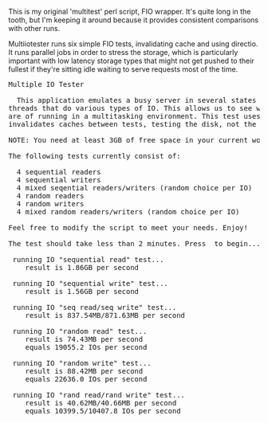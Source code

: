 This is my original 'multitest' perl script, FIO wrapper. It's quite long in the tooth, but I'm keeping it around because it provides consistent comparisons with other runs.

Multiiotester runs six simple FIO tests, invalidating cache and using directio. It runs parallel jobs in order to stress the storage, which is particularly important with low latency storage types that might not get pushed to their fullest if they're sitting idle waiting to serve requests most of the time.

<pre>
Multiple IO Tester

  This application emulates a busy server in several states by launching multiple
threads that do various types of IO. This allows us to see what the consequences
are of running in a multitasking environment. This test uses direct IO and
invalidates caches between tests, testing the disk, not the memory.

NOTE: You need at least 3GB of free space in your current working directory.

The following tests currently consist of:

  4 sequential readers
  4 sequential writers
  4 mixed seqential readers/writers (random choice per IO)
  4 random readers
  4 random writers
  4 mixed random readers/writers (random choice per IO)

Feel free to modify the script to meet your needs. Enjoy!

The test should take less than 2 minutes. Press <ENTER> to begin...

 running IO "sequential read" test...
	result is 1.86GB per second

 running IO "sequential write" test...
	result is 1.56GB per second

 running IO "seq read/seq write" test...
	result is 837.54MB/871.63MB per second

 running IO "random read" test...
	result is 74.43MB per second
	equals 19055.2 IOs per second

 running IO "random write" test...
	result is 88.42MB per second
	equals 22636.0 IOs per second

 running IO "rand read/rand write" test...
	result is 40.62MB/40.66MB per second
	equals 10399.5/10407.8 IOs per second
</pre>
